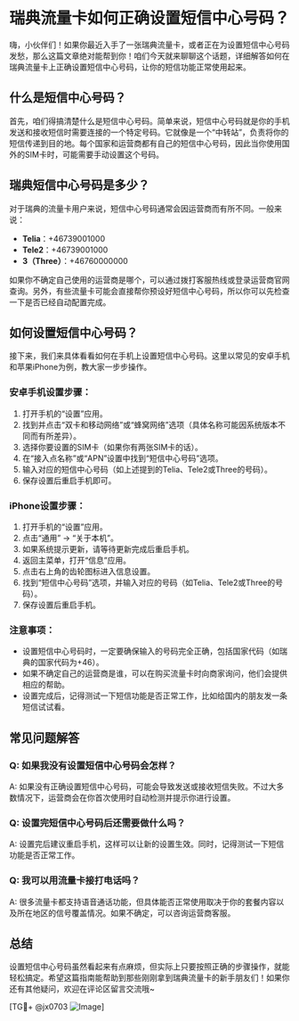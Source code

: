 # 瑞典流量卡如何正确设置短信中心号码？

嗨，小伙伴们！如果你最近入手了一张瑞典流量卡，或者正在为设置短信中心号码发愁，那么这篇文章绝对能帮到你！咱们今天就来聊聊这个话题，详细解答如何在瑞典流量卡上正确设置短信中心号码，让你的短信功能正常使用起来。

## 什么是短信中心号码？
首先，咱们得搞清楚什么是短信中心号码。简单来说，短信中心号码就是你的手机发送和接收短信时需要连接的一个特定号码。它就像是一个“中转站”，负责将你的短信传递到目的地。每个国家和运营商都有自己的短信中心号码，因此当你使用国外的SIM卡时，可能需要手动设置这个号码。

## 瑞典短信中心号码是多少？
对于瑞典的流量卡用户来说，短信中心号码通常会因运营商而有所不同。一般来说：

- **Telia**：+46739001000  
- **Tele2**：+46739001000  
- **3（Three）**：+46760000000  

如果你不确定自己使用的运营商是哪个，可以通过拨打客服热线或登录运营商官网查询。另外，有些流量卡可能会直接帮你预设好短信中心号码，所以你可以先检查一下是否已经自动配置完成。

## 如何设置短信中心号码？
接下来，我们来具体看看如何在手机上设置短信中心号码。这里以常见的安卓手机和苹果iPhone为例，教大家一步步操作。

### 安卓手机设置步骤：
1. 打开手机的“设置”应用。
2. 找到并点击“双卡和移动网络”或“蜂窝网络”选项（具体名称可能因系统版本不同而有所差异）。
3. 选择你要设置的SIM卡（如果你有两张SIM卡的话）。
4. 在“接入点名称”或“APN”设置中找到“短信中心号码”选项。
5. 输入对应的短信中心号码（如上述提到的Telia、Tele2或Three的号码）。
6. 保存设置后重启手机即可。

### iPhone设置步骤：
1. 打开手机的“设置”应用。
2. 点击“通用” -> “关于本机”。
3. 如果系统提示更新，请等待更新完成后重启手机。
4. 返回主菜单，打开“信息”应用。
5. 点击右上角的齿轮图标进入信息设置。
6. 找到“短信中心号码”选项，并输入对应的号码（如Telia、Tele2或Three的号码）。
7. 保存设置后重启手机。

### 注意事项：
- 设置短信中心号码时，一定要确保输入的号码完全正确，包括国家代码（如瑞典的国家代码为+46）。
- 如果不确定自己的运营商是谁，可以在购买流量卡时向商家询问，他们会提供相应的帮助。
- 设置完成后，记得测试一下短信功能是否正常工作，比如给国内的朋友发一条短信试试看。

## 常见问题解答
### Q: 如果我没有设置短信中心号码会怎样？
A: 如果没有正确设置短信中心号码，可能会导致发送或接收短信失败。不过大多数情况下，运营商会在你首次使用时自动检测并提示你进行设置。

### Q: 设置完短信中心号码后还需要做什么吗？
A: 设置完后建议重启手机，这样可以让新的设置生效。同时，记得测试一下短信功能是否正常工作。

### Q: 我可以用流量卡接打电话吗？
A: 很多流量卡都支持语音通话功能，但具体能否正常使用取决于你的套餐内容以及所在地区的信号覆盖情况。如果不确定，可以咨询运营商客服。

## 总结
设置短信中心号码虽然看起来有点麻烦，但实际上只要按照正确的步骤操作，就能轻松搞定。希望这篇指南能帮助到那些刚刚拿到瑞典流量卡的新手朋友们！如果你还有其他疑问，欢迎在评论区留言交流哦~

[TG💪+ @jx0703 ![Image](https://github.com/user-attachments/assets/dbca1d08-cadb-493c-b0ec-ad6f7a83f270)]
